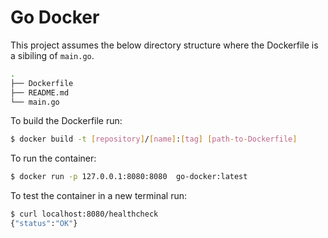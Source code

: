 # Go Docker

This project assumes the below directory structure where the Dockerfile is a sibiling
of `main.go`.

```bash
.
├── Dockerfile
├── README.md
└── main.go
```

To build the Dockerfile run:

```bash
$ docker build -t [repository]/[name]:[tag] [path-to-Dockerfile]
```

To run the container:

```bash
$ docker run -p 127.0.0.1:8080:8080  go-docker:latest
```

To test the container in a new terminal run:

```bash
$ curl localhost:8080/healthcheck
{"status":"OK"}
```
